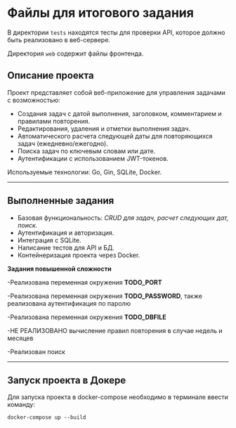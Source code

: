 # Файлы для итогового задания

В директории `tests` находятся тесты для проверки API, которое должно быть реализовано в веб-сервере.

Директория `web` содержит файлы фронтенда.

## Описание проекта
Проект представляет собой веб-приложение для управления задачами с возможностью:
- Создания задач с датой выполнения, заголовком, комментарием и правилами повторения.
- Редактирования, удаления и отметки выполнения задач.
- Автоматического расчета следующей даты для повторяющихся задач (ежедневно/ежегодно).
- Поиска задач по ключевым словам или дате.
- Аутентификации с использованием JWT-токенов.

Используемые технологии: Go, Gin, SQLite, Docker.

---

## Выполненные задания
- Базовая функциональность: *CRUD для задач, расчет следующих дат, поиск.*
- Аутентификация и авторизация.
- Интеграция с SQLite.
- Написание тестов для API и БД.
- Контейнеризация проекта через Docker.

**Задания повышенной сложности**

-Реализована переменная окружения **TODO_PORT**

-Реализована переменная окружения **TODO_PASSWORD**, также реализована аутентификация по паролю

-Реализована переменная окружения **TODO_DBFILE**

-НЕ РЕАЛИЗОВАНО вычисление правил повторения в случае недель и месяцев

-Реализован поиск

--- 

## Запуск проекта в Докере
Для запуска проекта в docker-compose необходимо в терминале ввести команду: 
```
docker-compose up --build
```